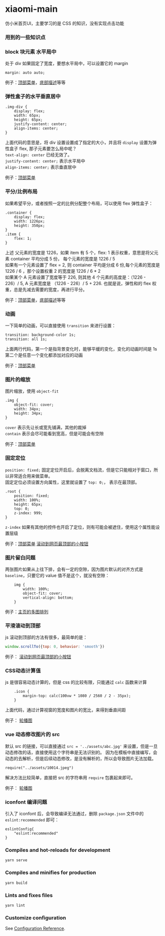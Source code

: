 # xiaomi-main
仿小米首页UI，主要学习的是 CSS 的知识，没有实现点击功能
### 用到的一些知识点

### block 块元素 水平局中
处于 div 如果固定了宽度，要想水平局中，可以设置它的 margin

```
margin: auto auto;
```

例子：[顶部菜单](./src/components/HeadMenu.vue)，[底部描述](./src/components/FooterLink.vue)等等

### 弹性盒子的水平垂直居中

```
.img-div {
    display: flex;
    width: 65px;
    height: 65px;
    justify-content: center;
    align-items: center;
}
```

上面代码的意思是，将 div 设置设置成了指定的大小，并且将 `display` 设置为弹性盒子 flex, 那子元素要怎么局中呢？
<br/> `text-align: center` 已经无效了。
<br/> `justify-content: center;` 表示水平局中
<br/> `align-items: center;` 表示垂直居中

例子：[顶部菜单](./src/components/HeadMenu.vue)
### 平分/比例布局
如果希望平分，或者按照一定的比例分配整个布局，可以使用 flex 弹性盒子：

```
.container {
    display: flex;
    width: 1226px;
    height: 350px;
}
.item {
    flex: 1;
}
```


上述 父元素的宽度是 1226，如果 item 有 5 个，flex: 1 表示权重，意思是将父元素 container 平均分成 5 份， 每个元素的宽度是 1226 / 5
<br>如果有一个元素设置了 flex = 2, 则 container 平均是分成 6 份,每个元素的宽度是 1226 / 6 ，那个设置权重 2 的宽度是 1226 / 6 * 2
<br/>如果某个 A 元素设置了宽度等于 226, 则其他 4 个元素的高度是：（1226 - 226）/ 5, A 元素宽度是 （1226 - 226）/ 5 + 226.
也就是说，弹性和的 flex 权重，总是先减去需要的宽度，再进行平分。

例子：[顶部菜单](./src/components/HeadMenu.vue)，[底部描述](./src/components/FooterLink.vue)等等


### 动画

一下简单的动画，可以直接使用 `transition` 来进行设置：

```
transition: background-color 1s;
transition: all 1s;
```

上面两行代码，第一个是指背景变化时，能够平缓的变化，变化的动画时间是 1s
第二个是任意一个变化都添加对应的动画

例子：[顶部菜单](./src/components/HeadMenu.vue)


### 图片的缩放

图片缩放，使用 `object-fit`

```
.img {
    object-fit: cover;
    width: 34px;
    height: 34px;
}
```

`cover` 表示先让长或宽先铺满，其他的裁掉<br/>
`contain` 表示会尽可能看到宽高，但是可能会有空隙

例子：[顶部菜单](./src/components/HeadMenu.vue)


### 固定定位

`position: fixed;` 固定定位开启后，会脱离文档流，但是它只能相对于窗口，所以非常适合用来做菜单。
<br>固定定位必须设置方向属性，这里就设置了 `top: 0;`， 表示在最顶部。


```
.root {
    position: fixed;
    width: 100%;
    height: 65px;
    top: 0;
    z-index: 999;
}
```

`z-index` 如果有其他的控件也开启了定位，则有可能会被遮住，使用这个属性能设置层级

例子：[顶部菜单](./src/components/HeadMenu.vue) [滚动到网页最顶部的小按钮](./src/components/ScrollTop.vue)

### 图片留白问题

两张图片如果从上往下排，会有一定的空隙，因为图片默认的对齐方式是 `baseline`，只要它的 value 值不是这个，就没有空隙：

```
    img {
        width: 100%;
        object-fit: cover;
        vertical-align: bottom;
    }
```

例子：[主页的多图排列](./src/components/ImageBody.vue)

### 平滑滚动到顶部
js 滚动到顶部的方法有很多，最简单的是：

```js
window.scrollTo({top: 0, behavior: 'smooth'})
```

例子： [滚动到网页最顶部的小按钮](./src/components/ScrollTop.vue)


### CSS动态计算值
js 是很容易动态计算的，但是 css 的比较有限，只能通过 `calc` 函数来计算

```
    .icon {
        margin-top: calc(100vw * 1080 / 2560 / 2 - 35px);
    }
```

上面代码，通过计算视窗的宽度和图片的宽比，来得到垂直间距

例子： [轮播图](./src/components/ViewPager.vue)


### vue 动态修改图片的 src

默认 src 的链接，可以直接通过 `src = '../assets/abc.jpg'` 来设置，但是一旦动态修改的话，直接使用这个字符串是无法识别的。
因为在模板中直接编写，会动态的去解析，但是后续动态修改，是没有解析的，所以会导致图片无法加载。

```
require("../assets/10014.jpeg")
```

解决方法比较简单，直接把 src 的字符串用 `require` 包裹起来即可。

例子： [轮播图](./src/components/ViewPager.vue)

### iconfont 编译问题
引入了 iconfont 后，会导致编译无法通过，删除 `package.json` 文件中的 `eslint:recommended` 即可：

```
eslintConfig{
    "eslint:recommended"
}
```

### Compiles and hot-reloads for development
```
yarn serve
```

### Compiles and minifies for production
```
yarn build
```

### Lints and fixes files
```
yarn lint
```

### Customize configuration
See [Configuration Reference](https://cli.vuejs.org/config/).
